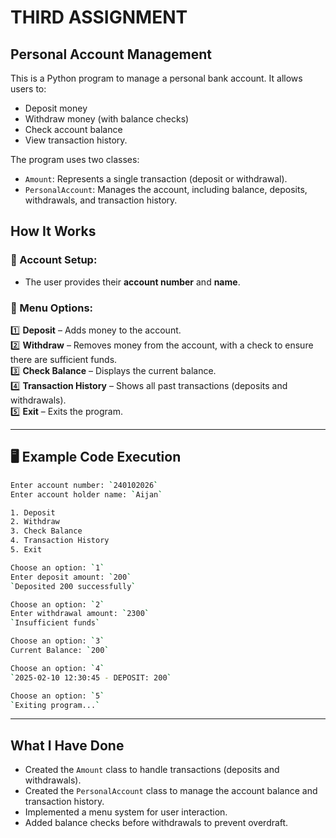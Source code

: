 # THIRD ASSIGNMENT
## Personal Account Management
This is a Python program to manage a personal bank account. It allows users to:
 - Deposit money
 - Withdraw money (with balance checks)
 - Check account balance
 - View transaction history.

The program uses two classes:
 - `Amount`: Represents a single transaction (deposit or withdrawal).
 - `PersonalAccount`: Manages the account, including balance, deposits, withdrawals, and transaction history.

##  How It Works  
### 🔹 Account Setup:  
- The user provides their **account number** and **name**.  
### 🔹 Menu Options:  
1️⃣ **Deposit** – Adds money to the account.  
2️⃣ **Withdraw** – Removes money from the account, with a check to ensure there are sufficient funds.  
3️⃣ **Check Balance** – Displays the current balance.  
4️⃣ **Transaction History** – Shows all past transactions (deposits and withdrawals).  
5️⃣ **Exit** – Exits the program.  

---

## 🖥 Example Code Execution  

```bash
Enter account number: `240102026`  
Enter account holder name: `Aijan`  

1. Deposit  
2. Withdraw  
3. Check Balance  
4. Transaction History  
5. Exit  

Choose an option: `1`  
Enter deposit amount: `200`  
`Deposited 200 successfully`  

Choose an option: `2`  
Enter withdrawal amount: `2300`  
`Insufficient funds`

Choose an option: `3`  
Current Balance: `200`  

Choose an option: `4`  
`2025-02-10 12:30:45 - DEPOSIT: 200`  

Choose an option: `5`  
`Exiting program...`

```
---
## What I Have Done
 - Created the `Amount` class to handle transactions (deposits and withdrawals).
 - Created the `PersonalAccount` class to manage the account balance and transaction history.
 - Implemented a menu system for user interaction.
 - Added balance checks before withdrawals to prevent overdraft.
